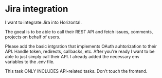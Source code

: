 # Jira integration

I want to integrate Jira into Horizontal.

The goeal is to be able to call their REST API and fetch issues, comments, projects on behalf of users.

Please add the basic intgration that implements OAuth auhtorization to their API. Handle token, redirects, callbacks, etc. After you're ready I want to be able to just simply call their API. I already added the necessary env variables to the .env file.

This task ONLY INCLUDES API-related tasks. Don't touch the frontend.
